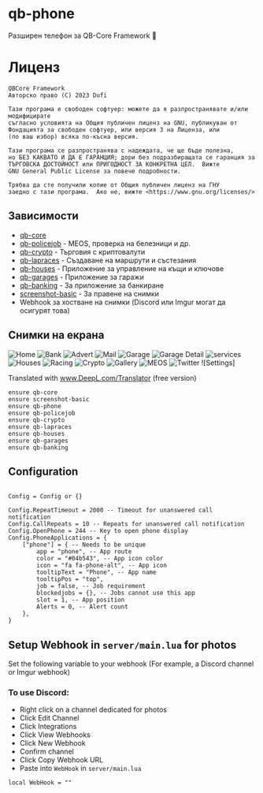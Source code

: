 # qb-phone
Разширен телефон за QB-Core Framework :iphone:

# Лиценз

    QBCore Framework
    Авторско право (C) 2023 Dufi

    Тази програма е свободен софтуер: можете да я разпространявате и/или модифицирате
    съгласно условията на Общия публичен лиценз на GNU, публикуван от
    Фондацията за свободен софтуер, или версия 3 на Лиценза, или
    (по ваш избор) всяка по-късна версия.

    Тази програма се разпространява с надеждата, че ще бъде полезна,
    но БЕЗ КАКВАТО И ДА Е ГАРАНЦИЯ; дори без подразбиращата се гаранция за
    ТЪРГОВСКА ДОСТОЙНОСТ или ПРИГОДНОСТ ЗА КОНКРЕТНА ЦЕЛ.  Вижте
    GNU General Public License за повече подробности.

    Трябва да сте получили копие от Общия публичен лиценз на ГНУ
    заедно с тази програма.  Ако не, вижте <https://www.gnu.org/licenses/>

## Зависимости
- [qb-core](https://github.com/qbcore-framework/qb-core)
- [qb-policejob](https://github.com/qbcore-framework/qb-policejob) - MEOS, проверка на белезници и др. 
- [qb-crypto](https://github.com/qbcore-framework/qb-crypto) - Търговия с криптовалути 
- [qb-lapraces](https://github.com/qbcore-framework/qb-lapraces) - Създаване на маршрути и състезания 
- [qb-houses](https://github.com/qbcore-framework/qb-houses) - Приложение за управление на къщи и ключове
- [qb-garages](https://github.com/qbcore-framework/qb-garages) - Приложение за гаражи
- [qb-banking](https://github.com/qbcore-framework/qb-banking) - За приложение за банкиране
- [screenshot-basic](https://github.com/citizenfx/screenshot-basic) - За правене на снимки
- Webhook за хостване на снимки (Discord или Imgur могат да осигурят това)


## Снимки на екрана
![Home](https://cdn.discordapp.com/attachments/921675245360922625/921675439783673897/home.jpg)
![Bank](https://cdn.discordapp.com/attachments/921675245360922625/921675441142644756/bank.jpg)
![Advert](https://cdn.discordapp.com/attachments/921675245360922625/921675440878415872/advert.jpg)
![Mail](https://cdn.discordapp.com/attachments/921675245360922625/921675440278614068/mail.jpg)
![Garage](https://cdn.discordapp.com/attachments/921675245360922625/921675439590760528/garage.jpg)
![Garage Detail](https://cdn.discordapp.com/attachments/921675245360922625/921675441591422986/garage_in.jpg)
![services](https://cdn.discordapp.com/attachments/921675245360922625/921675458670641152/services.jpg)
![Houses](https://cdn.discordapp.com/attachments/921675245360922625/921675440005988362/house.jpg)
![Racing](https://cdn.discordapp.com/attachments/921675245360922625/921675458423173140/race.jpg)
![Crypto](https://cdn.discordapp.com/attachments/921675245360922625/921675457718517820/qbit.jpg)
![Gallery](https://cdn.discordapp.com/attachments/921675245360922625/921675441381736448/gallery.jpg)
![MEOS](https://cdn.discordapp.com/attachments/921675245360922625/921675440488341534/meos.jpg)
![Twitter](https://cdn.discordapp.com/attachments/921675245360922625/921675459270438922/twitter.jpg)
![Settings]

Translated with www.DeepL.com/Translator (free version)
```
ensure qb-core
ensure screenshot-basic
ensure qb-phone
ensure qb-policejob
ensure qb-crypto
ensure qb-lapraces
ensure qb-houses
ensure qb-garages
ensure qb-banking
```

## Configuration
```

Config = Config or {}

Config.RepeatTimeout = 2000 -- Timeout for unanswered call notification
Config.CallRepeats = 10 -- Repeats for unanswered call notification
Config.OpenPhone = 244 -- Key to open phone display
Config.PhoneApplications = {
    ["phone"] = { -- Needs to be unique
        app = "phone", -- App route
        color = "#04b543", -- App icon color
        icon = "fa fa-phone-alt", -- App icon
        tooltipText = "Phone", -- App name
        tooltipPos = "top",
        job = false, -- Job requirement
        blockedjobs = {}, -- Jobs cannot use this app
        slot = 1, -- App position
        Alerts = 0, -- Alert count
    },
}
```
## Setup Webhook in `server/main.lua` for photos
Set the following variable to your webhook (For example, a Discord channel or Imgur webhook)
### To use Discord:
- Right click on a channel dedicated for photos
- Click Edit Channel
- Click Integrations
- Click View Webhooks
- Click New Webhook
- Confirm channel
- Click Copy Webhook URL
- Paste into `WebHook` in `server/main.lua`
```
local WebHook = ""
```
